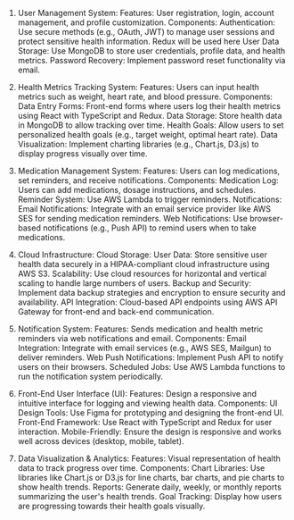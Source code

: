 1. User Management System:
   Features: User registration, login, account management, and profile customization.
   Components:
   Authentication: Use secure methods (e.g., OAuth, JWT) to manage user sessions and protect sensitive health information.
   Redux will be used here
   User Data Storage: Use MongoDB to store user credentials, profile data, and health metrics.
   Password Recovery: Implement password reset functionality via email.

2. Health Metrics Tracking System:
   Features: Users can input health metrics such as weight, heart rate, and blood pressure.
   Components:
   Data Entry Forms: Front-end forms where users log their health metrics using React with TypeScript and Redux.
   Data Storage: Store health data in MongoDB to allow tracking over time.
   Health Goals: Allow users to set personalized health goals (e.g., target weight, optimal heart rate).
   Data Visualization: Implement charting libraries (e.g., Chart.js, D3.js) to display progress visually over time.

3. Medication Management System:
   Features: Users can log medications, set reminders, and receive notifications.
   Components:
   Medication Log: Users can add medications, dosage instructions, and schedules.
   Reminder System: Use AWS Lambda to trigger reminders.
   Notifications:
   Email Notifications: Integrate with an email service provider like AWS SES for sending medication reminders.
   Web Notifications: Use browser-based notifications (e.g., Push API) to remind users when to take medications.

4. Cloud Infrastructure:
   Cloud Storage:
   User Data: Store sensitive user health data securely in a HIPAA-compliant cloud infrastructure using AWS S3.
   Scalability: Use cloud resources for horizontal and vertical scaling to handle large numbers of users.
   Backup and Security: Implement data backup strategies and encryption to ensure security and availability.
   API Integration: Cloud-based API endpoints using AWS API Gateway for front-end and back-end communication.

5. Notification System:
   Features: Sends medication and health metric reminders via web notifications and email.
   Components:
   Email Integration: Integrate with email services (e.g., AWS SES, Mailgun) to deliver reminders.
   Web Push Notifications: Implement Push API to notify users on their browsers.
   Scheduled Jobs: Use AWS Lambda functions to run the notification system periodically.

6. Front-End User Interface (UI):
   Features: Design a responsive and intuitive interface for logging and viewing health data.
   Components:
   UI Design Tools: Use Figma for prototyping and designing the front-end UI.
   Front-End Framework: Use React with TypeScript and Redux for user interaction.
   Mobile-Friendly: Ensure the design is responsive and works well across devices (desktop, mobile, tablet).

7. Data Visualization & Analytics:
   Features: Visual representation of health data to track progress over time.
   Components:
   Chart Libraries: Use libraries like Chart.js or D3.js for line charts, bar charts, and pie charts to show health trends.
   Reports: Generate daily, weekly, or monthly reports summarizing the user's health trends.
   Goal Tracking: Display how users are progressing towards their health goals visually.

